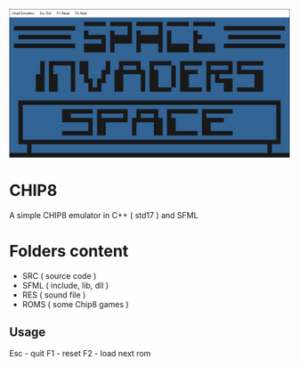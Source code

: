 ![screenshot](screenshot.jpg)

# CHIP8
A simple CHIP8 emulator in C++ ( std17 ) and SFML

# Folders content
- SRC ( source code )
- SFML ( include, lib, dll )
- RES ( sound file )
- ROMS ( some Chip8 games )

## Usage
Esc - quit
F1 - reset
F2 - load next rom